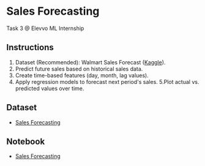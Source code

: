 # Sales Forecasting
Task 3 @ Elevvo ML Internship

## Instructions
1. Dataset (Recommended): Walmart Sales Forecast ([Kaggle](https://www.kaggle.com/)).
2. Predict future sales based on historical sales data.
3. Create time-based features (day, month, lag values).
4. Apply regression models to forecast next period's sales.
5.Plot actual vs. predicted values over time.

## Dataset
- [Sales Forecasting](https://www.kaggle.com/datasets/aslanahmedov/walmart-sales-forecast)

## Notebook
- [Sales Forecasting]()
